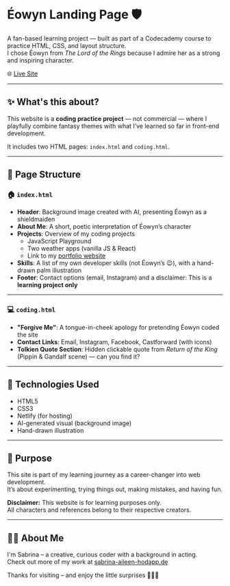 # Éowyn Landing Page 🛡️

A fan-based learning project — built as part of a Codecademy course to practice HTML, CSS, and layout structure.  
I chose Éowyn from *The Lord of the Rings* because I admire her as a strong and inspiring character.

🌐 [Live Site](https://polite-gecko-bd43d5.netlify.app)

---

## ✨ What's this about?

This website is a **coding practice project** — not commercial — where I playfully combine fantasy themes with what I’ve learned so far in front-end development.

It includes two HTML pages: `index.html` and `coding.html`.

---

## 🧭 Page Structure

### 🏠 `index.html`

- **Header**: Background image created with AI, presenting Éowyn as a shieldmaiden  
- **About Me**: A short, poetic interpretation of Éowyn’s character  
- **Projects**: Overview of my coding projects  
  - JavaScript Playground  
  - Two weather apps (vanilla JS & React)  
  - Link to my [portfolio website](https://www.sabrina-aileen-hodapp.de)  
- **Skills**: A list of my own developer skills (not Éowyn’s 😉), with a hand-drawn palm illustration  
- **Footer**: Contact options (email, Instagram) and a disclaimer: This is a **learning project only**

---

### 💻 `coding.html`

- **"Forgive Me"**: A tongue-in-cheek apology for pretending Éowyn coded the site  
- **Contact Links**: Email, Instagram, Facebook, Castforward (with icons)  
- **Tolkien Quote Section**: Hidden clickable quote from *Return of the King* (Pippin & Gandalf scene) — can you find it?

---

## 🔧 Technologies Used

- HTML5  
- CSS3  
- Netlify (for hosting)  
- AI-generated visual (background image)  
- Hand-drawn illustration

---

## 🎯 Purpose

This site is part of my learning journey as a career-changer into web development.  
It’s about experimenting, trying things out, making mistakes, and having fun.

**Disclaimer:** This website is for learning purposes only.  
All characters and references belong to their respective creators.

---

## 🙋‍♀️ About Me

I'm Sabrina – a creative, curious coder with a background in acting.  
Check out more of my work at [sabrina-aileen-hodapp.de](https://www.sabrina-aileen-hodapp.de)

Thanks for visiting – and enjoy the little surprises 🧙‍♂️✨
